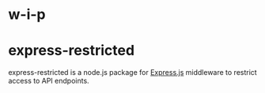 # w-i-p

# express-restricted

express-restricted is a node.js package for [Express.js](https://expressjs.com/) middleware to restrict access to API endpoints.
